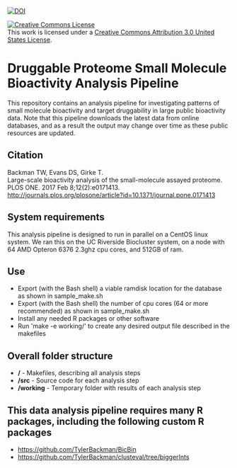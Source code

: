 [![DOI](https://zenodo.org/badge/65675614.svg)](https://zenodo.org/badge/latestdoi/65675614)

<a rel="license" href="http://creativecommons.org/licenses/by/3.0/us/"><img alt="Creative Commons License" style="border-width:0" src="https://i.creativecommons.org/l/by/3.0/us/88x31.png" /></a><br />This work is licensed under a <a rel="license" href="http://creativecommons.org/licenses/by/3.0/us/">Creative Commons Attribution 3.0 United States License</a>.

# Druggable Proteome Small Molecule Bioactivity Analysis Pipeline
This repository contains an analysis pipeline for investigating patterns of small molecule bioactivity
and target druggability in large public bioactivity data.
Note that this pipeline downloads the latest data from online databases,
and as a result the output may change over time as these public resources are updated.

## Citation

Backman TW, Evans DS, Girke T.  
Large-scale bioactivity analysis of the small-molecule assayed proteome.  
PLOS ONE. 2017 Feb 8;12(2):e0171413.  
http://journals.plos.org/plosone/article?id=10.1371/journal.pone.0171413

## System requirements
This analysis pipeline is designed to run in parallel on a CentOS linux system. We ran this on the UC Riverside Biocluster system, on a node with 64 AMD Opteron 6376 2.3ghz cpu cores, and 512GB of ram. 

## Use
* Export (with the Bash shell) a viable ramdisk location for the database as shown in sample_make.sh
* Export (with the Bash shell) the number of cpu cores (64 or more recommended) as shown in sample_make.sh
* Install any needed R packages or other software
* Run 'make -e working/<filename>' to create any desired output file described in the makefiles

## Overall folder structure
* **/** - Makefiles, describing all analysis steps
* **/src** - Source code for each analysis step
* **/working** - Temporary folder with results of each analysis step

## This data analysis pipeline requires many R packages, including the following custom R packages
* https://github.com/TylerBackman/BicBin
* https://github.com/TylerBackman/clusteval/tree/biggerInts
